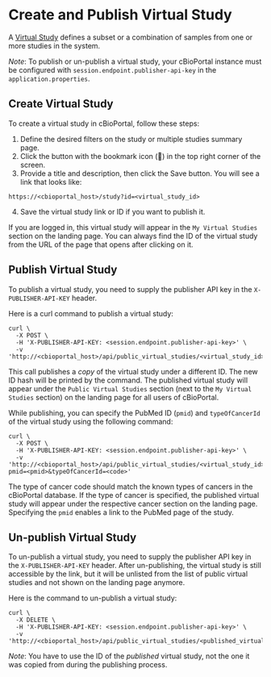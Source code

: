 # Create and Publish Virtual Study

A [Virtual Study](./user-guide/faq.md#what-is-a-virtual-study) defines a subset or a combination of samples from one or more studies in the system.

*Note*: To publish or un-publish a virtual study, your cBioPortal instance must be configured with  `session.endpoint.publisher-api-key` in the `application.properties`.

## Create Virtual Study

To create a virtual study in cBioPortal, follow these steps:

1. Define the desired filters on the study or multiple studies summary page.
2. Click the button with the bookmark icon () in the top right corner of the screen.
3. Provide a title and description, then click the Save button. You will see a link that looks like:

```
https://<cbioportal_host>/study?id=<virtual_study_id>
```

4. Save the virtual study link or ID if you want to publish it.

If you are logged in, this virtual study will appear in the `My Virtual Studies` section on the landing page.
You can always find the ID of the virtual study from the URL of the page that opens after clicking on it.

## Publish Virtual Study

To publish a virtual study, you need to supply the publisher API key in the `X-PUBLISHER-API-KEY` header.

Here is a curl command to publish a virtual study:
```shell
curl \
  -X POST \
  -H 'X-PUBLISHER-API-KEY: <session.endpoint.publisher-api-key>' \
  -v 'http://<cbioportal_host>/api/public_virtual_studies/<virtual_study_id>'
```
This call publishes a *copy* of the virtual study under a different ID.
The new ID hash will be printed by the command.
The published virtual study will appear under the `Public Virtual Studies` section (next to the `My Virtual Studies` section) on the landing page for all users of cBioPortal.

While publishing, you can specify the PubMed ID (`pmid`) and `typeOfCancerId` of the virtual study using the following command:
```shell
curl \
  -X POST \
  -H 'X-PUBLISHER-API-KEY: <session.endpoint.publisher-api-key>' \
  -v 'http://<cbioportal_host>/api/public_virtual_studies/<virtual_study_id>?pmid=<pmid>&typeOfCancerId=<code>'
```

The type of cancer code should match the known types of cancers in the cBioPortal database.
If the type of cancer is specified, the published virtual study will appear under the respective cancer section on the landing page.
Specifying the `pmid` enables a link to the PubMed page of the study.

## Un-publish Virtual Study

To un-publish a virtual study, you need to supply the publisher API key in the `X-PUBLISHER-API-KEY` header.
After un-publishing, the virtual study is still accessible by the link, but it will be unlisted from the list of public virtual studies and not shown on the landing page anymore.

Here is the command to un-publish a virtual study:
```shell
curl \
  -X DELETE \
  -H 'X-PUBLISHER-API-KEY: <session.endpoint.publisher-api-key>' \
  -v 'http://<cbioportal_host>/api/public_virtual_studies/<published_virtual_study_id>'
```

*Note*: You have to use the ID of the *published* virtual study, not the one it was copied from during the publishing process.